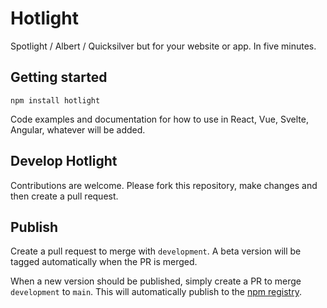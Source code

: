 # Hotlight

Spotlight / Albert / Quicksilver but for your website or app. In five minutes.

## Getting started

```
npm install hotlight
```

Code examples and documentation for how to use in React, Vue, Svelte, Angular, whatever will be added.

## Develop Hotlight

Contributions are welcome. Please fork this repository, make changes and then create a pull request.

## Publish

Create a pull request to merge with `development`. A beta version will be tagged automatically when the PR is merged.

When a new version should be published, simply create a PR to merge `development` to `main`. This will automatically publish to the [npm registry](https://npmjs.com).

